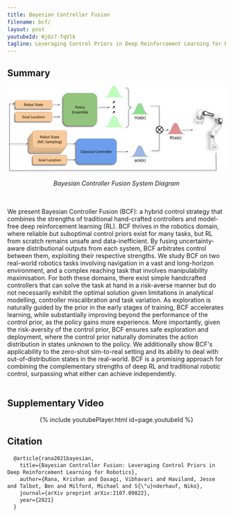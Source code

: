 ```yaml
---
title: Bayesian Controller Fusion
filename: bcf/
layout: post
youtubeId: NjOz7-TqVlk
tagline: Leveraging Control Priors in Deep Reinforcement Learning for Robotics
--- 
```


## Summary

<p align="center">
  <img src="/images/bcf_system.png" />
</p>
<p align="center">
    <em>Bayesian Controller Fusion System Diagram</em>
</p>

<br/><br/>
We present Bayesian Controller Fusion (BCF): a hybrid control strategy that combines the strengths of traditional hand-crafted controllers and model-free deep reinforcement learning (RL). BCF thrives in the robotics domain, where reliable but suboptimal control priors exist for many tasks, but RL from scratch remains unsafe and data-inefficient. By fusing uncertainty-aware distributional outputs from each system, BCF arbitrates control between them, exploiting their respective strengths. We study BCF on two real-world robotics tasks involving navigation in a vast and long-horizon environment, and a complex reaching task that involves manipulability maximisation. For both these domains, there exist simple handcrafted controllers that can solve the task at hand in a risk-averse manner but do not necessarily exhibit the optimal solution given limitations in analytical modelling, controller miscalibration and task variation. As exploration is naturally guided by the prior in the early stages of training, BCF accelerates learning, while substantially improving beyond the performance of the control prior, as the policy gains more experience. More importantly, given the risk-aversity of the control prior, BCF ensures safe exploration and deployment, where the control prior naturally dominates the action distribution in states unknown to the policy. We additionally show BCF's applicability to the zero-shot sim-to-real setting and its ability to deal with out-of-distribution states in the real-world. BCF is a promising approach for combining the complementary strengths of deep RL and traditional robotic control, surpassing what either can achieve independently.
<br/><br/>

## Supplementary Video

<p align="center">
  {% include youtubePlayer.html id=page.youtubeId %}
</p>

## Citation

```
  @article{rana2021bayesian,
    title={Bayesian Controller Fusion: Leveraging Control Priors in Deep Reinforcement Learning for Robotics},
    author={Rana, Krishan and Dasagi, Vibhavari and Haviland, Jesse and Talbot, Ben and Milford, Michael and S{\"u}nderhauf, Niko},
    journal={arXiv preprint arXiv:2107.09822},
    year={2021}
  }
```

